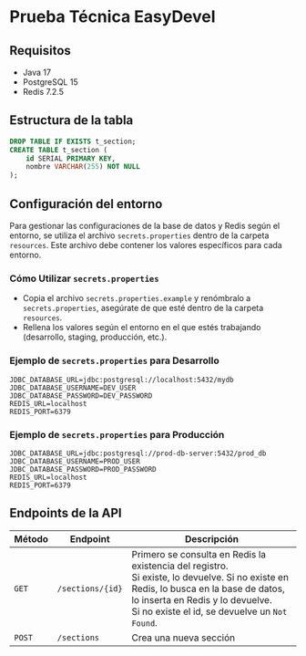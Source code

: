 # Prueba Técnica EasyDevel

## Requisitos
- Java 17
- PostgreSQL 15
- Redis 7.2.5

## Estructura de la tabla

```sql
DROP TABLE IF EXISTS t_section;
CREATE TABLE t_section (
    id SERIAL PRIMARY KEY,
    nombre VARCHAR(255) NOT NULL
);
```

## Configuración del entorno

Para gestionar las configuraciones de la base de datos y Redis según el entorno, se utiliza el archivo `secrets.properties` dentro de la carpeta `resources`. Este archivo debe contener los valores específicos para cada entorno.

### Cómo Utilizar `secrets.properties`
- Copia el archivo `secrets.properties.example` y renómbralo a `secrets.properties`, asegúrate de que esté dentro de la carpeta `resources`.
- Rellena los valores según el entorno en el que estés trabajando (desarrollo, staging, producción, etc.).


### Ejemplo de `secrets.properties` para Desarrollo

```properties
JDBC_DATABASE_URL=jdbc:postgresql://localhost:5432/mydb
JDBC_DATABASE_USERNAME=DEV_USER
JDBC_DATABASE_PASSWORD=DEV_PASSWORD
REDIS_URL=localhost
REDIS_PORT=6379
```

### Ejemplo de `secrets.properties` para Producción

```properties
JDBC_DATABASE_URL=jdbc:postgresql://prod-db-server:5432/prod_db
JDBC_DATABASE_USERNAME=PROD_USER
JDBC_DATABASE_PASSWORD=PROD_PASSWORD
REDIS_URL=localhost
REDIS_PORT=6379
```

## Endpoints de la API

| Método | Endpoint         | Descripción                                                                                                                                                                                                                       |
|--------|------------------|-----------------------------------------------------------------------------------------------------------------------------------------------------------------------------------------------------------------------------------|
| `GET`  | `/sections/{id}` | Primero se consulta en Redis la existencia del registro. <br/>Si existe, lo devuelve. Si no existe en Redis, lo busca en la base de datos, lo inserta en Redis y lo devuelve.<br/>Si no existe el id, se devuelve un `Not Found`. |
| `POST` | `/sections`      | Crea una nueva sección                                                                                                                                                                                                            |